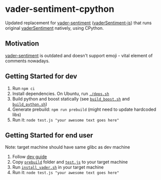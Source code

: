 # vader-sentiment-cpython

Updated replacement for [vader-sentiment](https://www.npmjs.com/package/vader-sentiment) ([vaderSentiment-js](https://github.com/vaderSentiment/vaderSentiment-js)) that runs original [vaderSentiment](https://github.com/cjhutto/vaderSentiment) natively, using CPython.

## Motivation

[vader-sentiment](https://www.npmjs.com/package/vader-sentiment) is outdated and doesn't support emoji - vital element of comments nowadays.

## Getting Started for dev

1. Run `npm ci`
1. Install dependencies. On Ubuntu, run [`./deps.sh`](./deps.sh)
1. Build python and boost statically (see [`build_boost.sh`](./build_boost.sh) and [`build_python.sh`](./build_python.sh))
1. Generate prebuild: `npm run prebuild` (might need to update hardcoded libs)
1. Run it: `node test.js "your awesome text goes here"`

## Getting Started for end user

Note: target machine should have same glibc as dev machine

1. Follow [dev guide](#getting-started-for-dev)
1. Copy [`prebuild`](./prebuild) folder and [`test.js`](./test.js) to your target machine
1. Run [`install_vader.sh`](./install_vader.sh) in your target machine
1. Run it: `node test.js "your awesome text goes here"`

